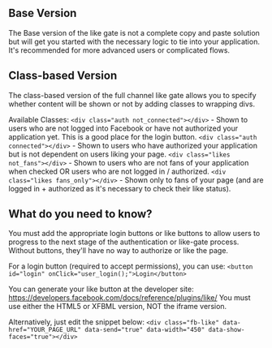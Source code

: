 ## Base Version
The Base version of the like gate is not a complete copy and paste solution but will get you started with the necessary logic to tie into your application. It's recommended for more advanced users or complicated flows.

## Class-based Version
The class-based version of the full channel like gate allows you to specify whether content will be shown or not by adding classes to wrapping divs.

Available Classes:
`<div class="auth not_connected"></div>` - Shown to users who are not logged into Facebook or have not authorized your application yet. This is a good place for the login button.
`<div class="auth connected"></div>` - Shown to users who have authorized your application but is not dependent on users liking your page.
`<div class="likes not_fans"></div>` - Shown to users who are not fans of your application when checked OR users who are not logged in / authorized.
`<div class="likes fans_only"></div>` - Shown only to fans of your page (and are logged in + authorized as it's necessary to check their like status).

## What do you need to know?
You must add the appropriate login buttons or like buttons to allow users to progress to the next stage of the authentication or like-gate process. Without buttons, they'll have no way to authorize or like the page.

For a login button (required to accept permissions), you can use:
`<button id="login" onClick="user_login();">Login</button>`

You can generate your like button at the developer site: https://developers.facebook.com/docs/reference/plugins/like/
You must use either the HTML5 or XFBML version, NOT the iframe version.

Alternatively, just edit the snippet below:
`<div class="fb-like" data-href="YOUR_PAGE_URL" data-send="true" data-width="450" data-show-faces="true"></div>`